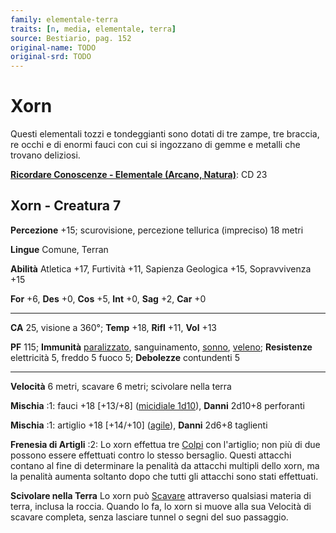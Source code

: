 ```yaml
---
family: elementale-terra
traits: [n, media, elementale, terra]
source: Bestiario, pag. 152
original-name: TODO
original-srd: TODO
---
```


# Xorn

Questi elementali tozzi e tondeggianti sono dotati di tre zampe, tre braccia, re
occhi e di enormi fauci con cui si ingozzano di gemme e metalli che trovano
deliziosi.

**[Ricordare Conoscenze - Elementale (Arcano, Natura)](/azioni/abilita/ricordare-conoscenze)**:
CD 23

## Xorn - Creatura 7

**Percezione** +15; scurovisione, percezione tellurica (impreciso) 18 metri

**Lingue** Comune, Terran

**Abilità** Atletica +17, Furtività +11, Sapienza Geologica +15, Sopravvivenza
+15

**For** +6, **Des** +0, **Cos** +5, **Int** +0, **Sag** +2, **Car** +0

---

**CA** 25, visione a 360°; **Temp** +18, **Rifl** +11, **Vol** +13

**PF** 115; **Immunità** [paralizzato](/condizioni/paralizzato), sanguinamento,
[sonno](/tratti/sonno), [veleno](/tratti/veleno); **Resistenze** elettricità 5,
freddo 5 fuoco 5; **Debolezze** contundenti 5

---

**Velocità** 6 metri, scavare 6 metri; scivolare nella terra

**Mischia** :1: fauci +18 \[+13/+8] ([micidiale 1d10](/tratti/micidiale)),
**Danni** 2d10+8 perforanti

**Mischia** :1: artiglio +18 \[+14/+10] ([agile](/tratti/agile)), **Danni**
2d6+8 taglienti

**Frenesia di Artigli** :2: Lo xorn effettua tre [Colpi](/azioni/base/colpire)
con l'artiglio; non più di due possono essere effettuati contro lo stesso
bersaglio. Questi attacchi contano al fine di determinare la penalità da
attacchi multipli dello xorn, ma la penalità aumenta soltanto dopo che tutti gli
attacchi sono stati effettuati.

**Scivolare nella Terra** Lo xorn può [Scavare](/azioni/base/scavare) attraverso
qualsiasi materia di terra, inclusa la roccia. Quando lo fa, lo xorn si muove
alla sua Velocità di scavare completa, senza lasciare tunnel o segni del suo
passaggio.
